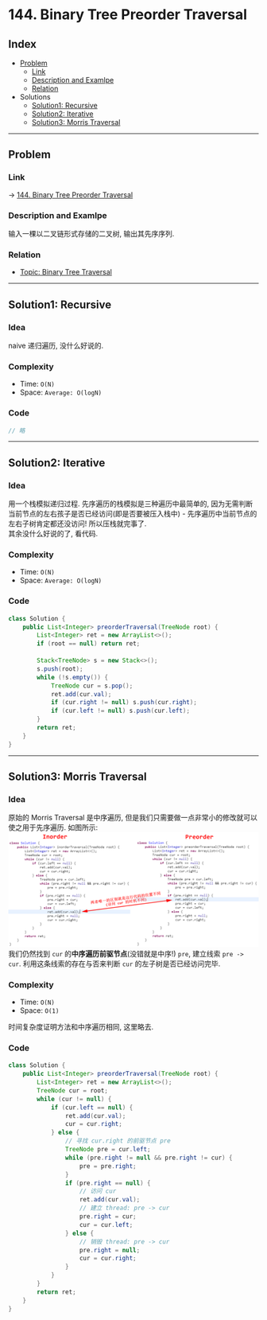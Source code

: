 # 144. Binary Tree Preorder Traversal

## Index

- [Problem](#problem)
  - [Link](#Link)
  - [Description and Examlpe](#description-and-examlpe)
  - [Relation](#relation)
- Solutions
  - [Solution1: Recursive](#solution1-recursive)
  - [Solution2: Iterative](#solution2-iterative)
  - [Solution3: Morris Traversal](#solution3-morris-traversal)

----

## Problem

### Link

-> [144. Binary Tree Preorder Traversal][1]

### Description and Examlpe

输入一棵以二叉链形式存储的二叉树, 输出其先序序列.

### Relation

- [Topic: Binary Tree Traversal][2]

----

## Solution1: Recursive

### Idea

naive 递归遍历, 没什么好说的.

### Complexity

- Time: `O(N)`
- Space: `Average: O(logN)`

### Code

```java
// 略
```

----

## Solution2: Iterative

### Idea

用一个栈模拟递归过程. 先序遍历的栈模拟是三种遍历中最简单的, 因为无需判断当前节点的左右孩子是否已经访问(即是否要被压入栈中) - 先序遍历中当前节点的左右子树肯定都还没访问! 所以压栈就完事了.  
其余没什么好说的了, 看代码.

### Complexity

- Time: `O(N)`
- Space: `Average: O(logN)`

### Code

```java
class Solution {
    public List<Integer> preorderTraversal(TreeNode root) {
        List<Integer> ret = new ArrayList<>();
        if (root == null) return ret;

        Stack<TreeNode> s = new Stack<>();
        s.push(root);
        while (!s.empty()) {
            TreeNode cur = s.pop();
            ret.add(cur.val);
            if (cur.right != null) s.push(cur.right);
            if (cur.left != null) s.push(cur.left);
        }
        return ret;
    }
}
```

----

## Solution3: Morris Traversal

### Idea

原始的 Morris Traversal 是中序遍历, 但是我们只需要做一点非常小的修改就可以使之用于先序遍历. 如图所示:  
![144.figure1.png][3]  
我们仍然找到 `cur` 的**中序遍历前驱节点**(没错就是中序!) `pre`, 建立线索 `pre -> cur`. 利用这条线索的存在与否来判断 `cur` 的左子树是否已经访问完毕.

### Complexity

- Time: `O(N)`
- Space: `O(1)`

时间复杂度证明方法和中序遍历相同, 这里略去.

### Code

```java
class Solution {
    public List<Integer> preorderTraversal(TreeNode root) {
        List<Integer> ret = new ArrayList<>();
        TreeNode cur = root;
        while (cur != null) {
            if (cur.left == null) {
                ret.add(cur.val);
                cur = cur.right;
            } else {
                // 寻找 cur.right 的前驱节点 pre
                TreeNode pre = cur.left;
                while (pre.right != null && pre.right != cur) {
                    pre = pre.right;
                }
                if (pre.right == null) {
                    // 访问 cur
                    ret.add(cur.val);
                    // 建立 thread: pre -> cur
                    pre.right = cur;
                    cur = cur.left;
                } else {
                    // 销毁 thread: pre -> cur
                    pre.right = null;
                    cur = cur.right;
                }
            }
        }
        return ret;
    }
}
```

[1]: https://leetcode.com/problems/binary-tree-preorder-traversal/
[2]: ../topics/binary-tree-traversal.md
[3]: ./images/144.figure1.png
